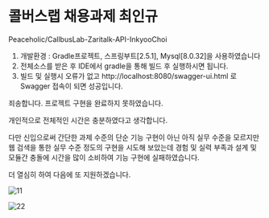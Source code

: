 # 콜버스랩 채용과제 최인규

 Peaceholic/CallbusLab-Zaritalk-API-InkyooChoi 

1. 개발환경 : Gradle프로젝트, 스프링부트[2.5.1], Mysql[8.0.32]을 사용하였습니다
2. 전체소스를 받은 후 IDE에서 gradle을 통해 빌드 후 실행하시면 됩니다.
3. 빌드 및 실행시 오류가 없고 http://localhost:8080/swagger-ui.html 로 Swagger 접속이 되면 성공입니다.

죄송합니다. 프로젝트 구현을 완료하지 못하였습니다.

개인적으로 전체적인 시간은 충분하였다고 생각합니다.

다만 신입으로써 간단한 과제 수준의 단순 기능 구현이 아닌 아직 실무 수준을 모르지만 
웹 검색을 통한 실무 수준 정도의 구현을 시도해 보았는데 경험 및 실력 부족과 
설계 및 모듈간 충돌에 시간을 많이 소비하여 기능 구현에 실패하였습니다.

더 열심히 하여 다음에 또 지원하겠습니다.

![11](https://user-images.githubusercontent.com/91580436/218123252-18a55142-7239-4b31-86c5-bf2e2a70d172.png)

![22](https://user-images.githubusercontent.com/91580436/218123330-260c5ddb-3bb8-400c-b6c9-c994587830a4.png)
